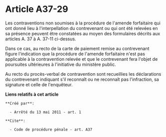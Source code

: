 # Article A37-29

Les contraventions non soumises à la procédure de l'amende forfaitaire qui ont donné lieu à l'interpellation du contrevenant
ou qui ont été relevées en sa présence peuvent être constatées au moyen des formulaires décrits aux articles A. 37 à A. 37-11
ci-dessus. 

Dans ce cas, au recto de la carte de paiement remise au contrevenant figure l'indication que la procédure de l'amende
forfaitaire n'est pas applicable à la contravention relevée et que le contrevenant fera l'objet de poursuites ultérieures à
l'initiative du ministère public. 

Au recto du procès-verbal de contravention sont recueillies les déclarations du contrevenant indiquant s'il reconnaît ou ne
reconnaît pas l'infraction, sa signature et celle de l'enquêteur.

**Liens relatifs à cet article**

	**Créé par**:

	  - Arrêté du 13 mai 2011 - art. 1

	**Cite**:

	  - Code de procédure pénale - art. A37
